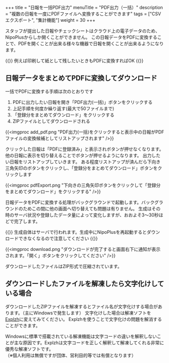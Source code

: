 +++
title = "日報を一括PDF出力"
menuTitle = "PDF出力（一括）"
description = "複数の日報を一度にPDFファイルへ変換することができます"
tags = ["CSVエクスポート", "集計機能"]
weight = 30
+++

スタッフが提出した日報やチェックシートはクラウド上の電子データのため、NipoPlusからしか開くことができません。
この日報データをPDFに変換することで、PDFを開くことが出来る様々な機器で日報を開くことが出来るようになります。

{{<alice pos="right" icon="ok">}}
例えば印刷して紙として残したいときもPDFに変換すればOK
{{</alice>}}

## 日報データをまとめてPDFに変換してダウンロード

一括でPDFに変換する手順は次のとおりです

1. PDFに出力したい日報を開き「PDF出力(一括)」ボタンをクリックする
1. 上記手順を何度か繰り返す(最大で50ファイルまで)
1. 「登録分をまとめてダウンロード」をクリックする
1. ZIPファイルとしてダウンロードされる

{{<imgproc add_pdf.png "PDF出力(一括)をクリックすると表示中の日報がPDFファイルの変換候補としてリストアップされます" />}}

クリックした日報は「PDFに登録済み」と表示されボタンが押せなくなります。他の日報に表示を切り替えることでボタンが押せるようになります。
出力したい日報をリストアップしていきます。
ある程度リストアップが済んだら下向き三角矢印のボタンをクリックし、「登録分をまとめてダウンロード」ボタンをクリックします

{{<imgproc pdfExport.png "下向きの三角矢印ボタンをクリックして「登録分をまとめてダウンロード」をクリックする" />}}

日報データをPDFに変換する処理がバックグラウンドで起動します。バックグラウンドのためこの間に他の画面へ切り替えても問題は有りません。
生成はその時のサーバ状況や登録したデータ量によって変化しますが、おおよそ3〜30秒ほどで完了します。

{{<alice pos="right" icon="ok">}}
生成自体はサーバで行われます。生成中にNipoPlusを再起動するとダウンロードできなくなるので注意してください
{{</alice>}}

{{<imgproc download.png "ダウンロードが完了すると画面右下に通知が表示されます。「開く」ボタンをクリックしてください" />}}

ダウンロードしたファイルはZIP形式で圧縮されています。

## ダウンロードしたファイルを解凍したら文字化けしている場合

ダウンロードしたZIPファイルを解凍するとファイル名が文字化けする場合があります。（主にWindowsで発生します）
文字化けした場合は解凍ソフトを[Explzh](https://www.ponsoftware.com/)に変えてみてください。
Explzhを使うことで文字化けの問題を解消することができます。

Windowsに標準で搭載されている解凍機能は文字コードの違いを解釈しないことが主な原因です。Explzhは文字コードを正しく解釈して解凍してくれる非常に優秀な解凍ソフトです。  
（※個人利用は無償ですが団体、営利目的等では有償となります）
